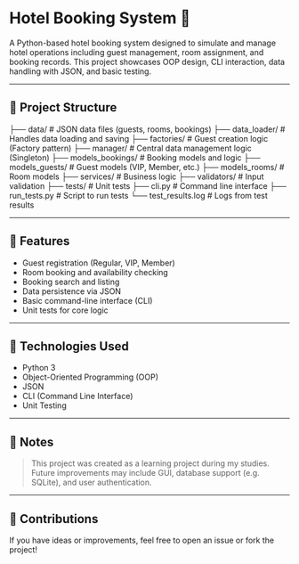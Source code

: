 # Hotel Booking System 🏨

A Python-based hotel booking system designed to simulate and manage hotel operations including guest management, room assignment, and booking records. This project showcases OOP design, CLI interaction, data handling with JSON, and basic testing.

---

## 📂 Project Structure
├── data/ # JSON data files (guests, rooms, bookings)
├── data_loader/ # Handles data loading and saving
├── factories/ # Guest creation logic (Factory pattern)
├── manager/ # Central data management logic (Singleton)
├── models_bookings/ # Booking models and logic
├── models_guests/ # Guest models (VIP, Member, etc.)
├── models_rooms/ # Room models
├── services/ # Business logic
├── validators/ # Input validation
├── tests/ # Unit tests
├── cli.py # Command line interface
├── run_tests.py # Script to run tests
└── test_results.log # Logs from test results

---

## 🔧 Features

- Guest registration (Regular, VIP, Member)
- Room booking and availability checking
- Booking search and listing
- Data persistence via JSON
- Basic command-line interface (CLI)
- Unit tests for core logic

---

## 🚀 Technologies Used

- Python 3
- Object-Oriented Programming (OOP)
- JSON
- CLI (Command Line Interface)
- Unit Testing

---

## 📌 Notes

> This project was created as a learning project during my studies.  
Future improvements may include GUI, database support (e.g. SQLite), and user authentication.

---

## 🤝 Contributions

If you have ideas or improvements, feel free to open an issue or fork the project!

